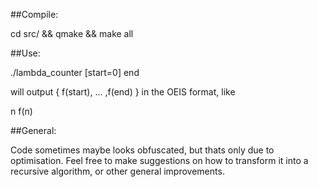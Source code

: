 ##Compile:

cd src/ && qmake && make all

##Use:

./lambda_counter [start=0] end

will output { f(start), ... ,f(end) } in the OEIS format, like

n f(n)

##General:

Code sometimes maybe looks obfuscated, but thats only due to optimisation.
Feel free to make suggestions on how to transform it into a recursive algorithm,
or other general improvements.
